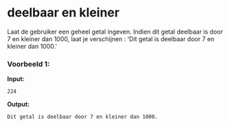 # deelbaar en kleiner

Laat de gebruiker een geheel getal ingeven. Indien dit getal deelbaar is door 7 en kleiner dan 1000, laat je verschijnen : 'Dit getal is deelbaar door 7 en kleiner dan 1000.'



### Voorbeeld 1:

**Input:**
	
	224

**Output:**
	
	Dit getal is deelbaar door 7 en kleiner dan 1000.
